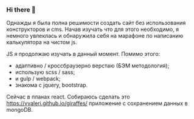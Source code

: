 ### Hi there 👋

Однажды я была полна решимости создать сайт без использования конструкторов и cms. Начав изучать что для этого необходимо, я немного увлеклась и обнаружила себя на марафоне по написанию калькулятора на чистом js.

JS я продолжаю изучать в данный момент. Помимо этого:
- адаптивно / кроссбраузерно верстаю (БЭМ методология);
- использую scss / sass;
- и gulp / webpack;
- знакома с jquery, bootstrap.

Сейчас в планах react. Собираюсь сделать это https://vvaleri.github.io/giraffes/ приложение с сохранением данных в mongoDB.



<!--
**vvaleri/vvaleri** is a ✨ _special_ ✨ repository because its `README.md` (this file) appears on your GitHub profile.

Here are some ideas to get you started:

- 🔭 I’m currently working on ...
- 🌱 I’m currently learning ...
- 👯 I’m looking to collaborate on ...
- 🤔 I’m looking for help with ...
- 💬 Ask me about ...
- 📫 How to reach me: ...
- 😄 Pronouns: ...
- ⚡ Fun fact: ...
-->

